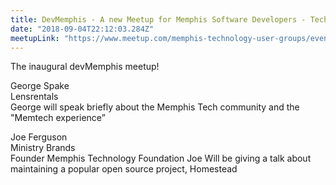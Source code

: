 ```yaml
---
title: DevMemphis - A new Meetup for Memphis Software Developers - Tech Community and Open Source
date: "2018-09-04T22:12:03.284Z"
meetupLink: "https://www.meetup.com/memphis-technology-user-groups/events/nndddqyxmbgb/"
---
```


The inaugural devMemphis meetup!

George Spake  
Lensrentals  
George will speak briefly about the Memphis Tech community and the "Memtech experience”

Joe Ferguson  
Ministry Brands  
Founder Memphis Technology Foundation
Joe Will be giving a talk about maintaining a popular open source project, Homestead
